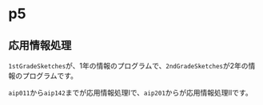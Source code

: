 # p5

## 応用情報処理

`1stGradeSketches`が、1年の情報のプログラムで、`2ndGradeSketches`が2年の情報のプログラムです。

`aip011`から`aip142`までが応用情報処理Iで、`aip201`からが応用情報処理IIです。
